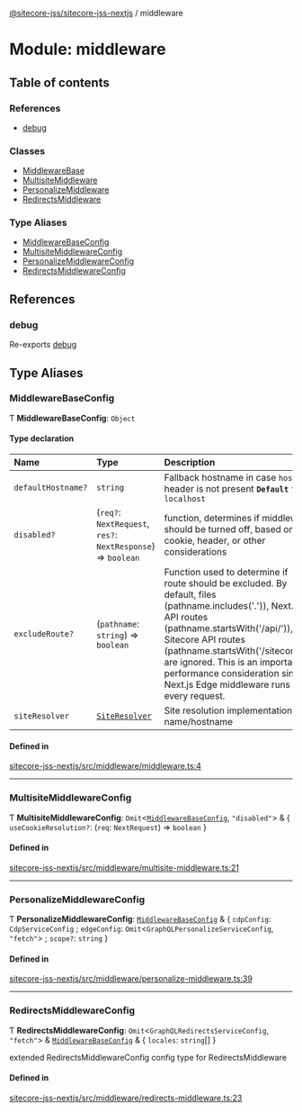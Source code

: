 [@sitecore-jss/sitecore-jss-nextjs](../README.md) / middleware

# Module: middleware

## Table of contents

### References

- [debug](middleware.md#debug)

### Classes

- [MiddlewareBase](../classes/middleware.MiddlewareBase.md)
- [MultisiteMiddleware](../classes/middleware.MultisiteMiddleware.md)
- [PersonalizeMiddleware](../classes/middleware.PersonalizeMiddleware.md)
- [RedirectsMiddleware](../classes/middleware.RedirectsMiddleware.md)

### Type Aliases

- [MiddlewareBaseConfig](middleware.md#middlewarebaseconfig)
- [MultisiteMiddlewareConfig](middleware.md#multisitemiddlewareconfig)
- [PersonalizeMiddlewareConfig](middleware.md#personalizemiddlewareconfig)
- [RedirectsMiddlewareConfig](middleware.md#redirectsmiddlewareconfig)

## References

### debug

Re-exports [debug](index.md#debug)

## Type Aliases

### MiddlewareBaseConfig

Ƭ **MiddlewareBaseConfig**: `Object`

#### Type declaration

| Name | Type | Description |
| :------ | :------ | :------ |
| `defaultHostname?` | `string` | Fallback hostname in case `host` header is not present **`Default`** ```ts localhost ``` |
| `disabled?` | (`req?`: `NextRequest`, `res?`: `NextResponse`) => `boolean` | function, determines if middleware should be turned off, based on cookie, header, or other considerations |
| `excludeRoute?` | (`pathname`: `string`) => `boolean` | Function used to determine if route should be excluded. By default, files (pathname.includes('.')), Next.js API routes (pathname.startsWith('/api/')), and Sitecore API routes (pathname.startsWith('/sitecore/')) are ignored. This is an important performance consideration since Next.js Edge middleware runs on every request. |
| `siteResolver` | [`SiteResolver`](../classes/index.SiteResolver.md) | Site resolution implementation by name/hostname |

#### Defined in

[sitecore-jss-nextjs/src/middleware/middleware.ts:4](https://github.com/Sitecore/jss/blob/dcd70ff8b/packages/sitecore-jss-nextjs/src/middleware/middleware.ts#L4)

___

### MultisiteMiddlewareConfig

Ƭ **MultisiteMiddlewareConfig**: `Omit`\<[`MiddlewareBaseConfig`](middleware.md#middlewarebaseconfig), ``"disabled"``\> & \{ `useCookieResolution?`: (`req`: `NextRequest`) => `boolean`  }

#### Defined in

[sitecore-jss-nextjs/src/middleware/multisite-middleware.ts:21](https://github.com/Sitecore/jss/blob/dcd70ff8b/packages/sitecore-jss-nextjs/src/middleware/multisite-middleware.ts#L21)

___

### PersonalizeMiddlewareConfig

Ƭ **PersonalizeMiddlewareConfig**: [`MiddlewareBaseConfig`](middleware.md#middlewarebaseconfig) & \{ `cdpConfig`: `CdpServiceConfig` ; `edgeConfig`: `Omit`\<`GraphQLPersonalizeServiceConfig`, ``"fetch"``\> ; `scope?`: `string`  }

#### Defined in

[sitecore-jss-nextjs/src/middleware/personalize-middleware.ts:39](https://github.com/Sitecore/jss/blob/dcd70ff8b/packages/sitecore-jss-nextjs/src/middleware/personalize-middleware.ts#L39)

___

### RedirectsMiddlewareConfig

Ƭ **RedirectsMiddlewareConfig**: `Omit`\<`GraphQLRedirectsServiceConfig`, ``"fetch"``\> & [`MiddlewareBaseConfig`](middleware.md#middlewarebaseconfig) & \{ `locales`: `string`[]  }

extended RedirectsMiddlewareConfig config type for RedirectsMiddleware

#### Defined in

[sitecore-jss-nextjs/src/middleware/redirects-middleware.ts:23](https://github.com/Sitecore/jss/blob/dcd70ff8b/packages/sitecore-jss-nextjs/src/middleware/redirects-middleware.ts#L23)
